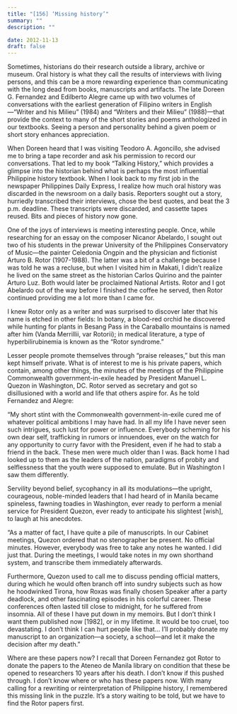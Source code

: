 ```yaml
---
title: "[156] ‘Missing history’"
summary: ""
description: ""

date: 2012-11-13
draft: false
---
```


Sometimes, historians do their research outside a library, archive or museum. Oral history is what they call the results of interviews with living persons, and this can be a more rewarding experience than communicating with the long dead from books, manuscripts and artifacts. The late Doreen G. Fernandez and Edilberto Alegre came up with two volumes of conversations with the earliest generation of Filipino writers in English—“Writer and his Milieu” (1984) and “Writers and their Milieu” (1988)—that provide the context to many of the short stories and poems anthologized in our textbooks. Seeing a person and personality behind a given poem or short story enhances appreciation.

When Doreen heard that I was visiting Teodoro A. Agoncillo, she advised me to bring a tape recorder and ask his permission to record our conversations. That led to my book “Talking History,” which provides a glimpse into the historian behind what is perhaps the most influential Philippine history textbook. When I look back to my first job in the newspaper Philippines Daily Express, I realize how much oral history was discarded in the newsroom on a daily basis. Reporters sought out a story, hurriedly transcribed their interviews, chose the best quotes, and beat the 3 p.m. deadline. These transcripts were discarded, and cassette tapes reused. Bits and pieces of history now gone.

One of the joys of interviews is meeting interesting people. Once, while researching for an essay on the composer Nicanor Abelardo, I sought out two of his students in the prewar University of the Philippines Conservatory of Music—the painter Celedonia Ongpin and the physician and fictionist Arturo B. Rotor (1907-1988). The latter was a bit of a challenge because I was told he was a recluse, but when I visited him in Makati, I didn’t realize he lived on the same street as the historian Carlos Quirino and the painter Arturo Luz. Both would later be proclaimed National Artists. Rotor and I got Abelardo out of the way before I finished the coffee he served, then Rotor continued providing me a lot more than I came for.

I knew Rotor only as a writer and was surprised to discover later that his name is etched in other fields: In botany, a blood-red orchid he discovered while hunting for plants in Besang Pass in the Caraballo mountains is named after him (Vanda Merrillii, var Rotorii); in medical literature, a type of hyperbilirubinemia is known as the “Rotor syndrome.”

Lesser people promote themselves through “praise releases,” but this man kept himself private. What is of interest to me is his private papers, which contain, among other things, the minutes of the meetings of the Philippine Commonwealth government-in-exile headed by President Manuel L. Quezon in Washington, DC. Rotor served as secretary and got so disillusioned with a world and life that others aspire for. As he told Fernandez and Alegre:

“My short stint with the Commonwealth government-in-exile cured me of whatever political ambitions I may have had. In all my life I have never seen such intrigues, such lust for power or influence. Everybody scheming for his own dear self, trafficking in rumors or innuendoes, ever on the watch for any opportunity to curry favor with the President, even if he had to stab a friend in the back. These men were much older than I was. Back home I had looked up to them as the leaders of the nation, paradigms of probity and selflessness that the youth were supposed to emulate. But in Washington I saw them differently.

Servility beyond belief, sycophancy in all its modulations—the upright, courageous, noble-minded leaders that I had heard of in Manila became spineless, fawning toadies in Washington, ever ready to perform a menial service for President Quezon, ever ready to anticipate his slightest [wish], to laugh at his anecdotes.

“As a matter of fact, I have quite a pile of manuscripts. In our Cabinet meetings, Quezon ordered that no stenographer be present. No official minutes. However, everybody was free to take any notes he wanted. I did just that. During the meetings, I would take notes in my own shorthand system, and transcribe them immediately afterwards.

Furthermore, Quezon used to call me to discuss pending official matters, during which he would often branch off into sundry subjects such as how he hoodwinked Tirona, how Roxas was finally chosen Speaker after a party deadlock, and other fascinating episodes in his colorful career. These conferences often lasted till close to midnight, for he suffered from insomnia. All of these I have put down in my memoirs. But I don’t think I want them published now [1982], or in my lifetime. It would be too cruel, too devastating. I don’t think I can hurt people like that… I’ll probably donate my manuscript to an organization—a society, a school—and let it make the decision after my death.”

Where are these papers now? I recall that Doreen Fernandez got Rotor to donate the papers to the Ateneo de Manila library on condition that these be opened to researchers 10 years after his death. I don’t know if this pushed through. I don’t know where or who has these papers now. With many calling for a rewriting or reinterpretation of Philippine history, I remembered this missing link in the puzzle. It’s a story waiting to be told, but we have to find the Rotor papers first.
